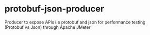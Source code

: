 # protobuf-json-producer
Producer to expose APIs i.e protobuf and json for performance testing (Protobuf vs Json)  through Apache JMeter
